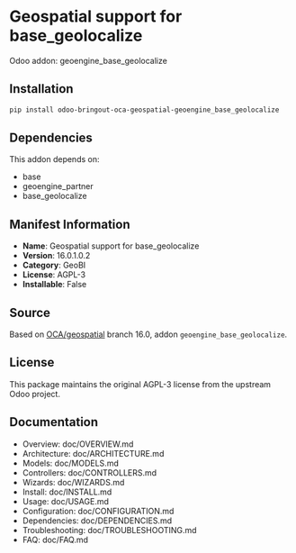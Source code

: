 # Geospatial support for base_geolocalize

Odoo addon: geoengine_base_geolocalize

## Installation

```bash
pip install odoo-bringout-oca-geospatial-geoengine_base_geolocalize
```

## Dependencies

This addon depends on:
- base
- geoengine_partner
- base_geolocalize

## Manifest Information

- **Name**: Geospatial support for base_geolocalize
- **Version**: 16.0.1.0.2
- **Category**: GeoBI
- **License**: AGPL-3
- **Installable**: False

## Source

Based on [OCA/geospatial](https://github.com/OCA/geospatial) branch 16.0, addon `geoengine_base_geolocalize`.

## License

This package maintains the original AGPL-3 license from the upstream Odoo project.

## Documentation

- Overview: doc/OVERVIEW.md
- Architecture: doc/ARCHITECTURE.md
- Models: doc/MODELS.md
- Controllers: doc/CONTROLLERS.md
- Wizards: doc/WIZARDS.md
- Install: doc/INSTALL.md
- Usage: doc/USAGE.md
- Configuration: doc/CONFIGURATION.md
- Dependencies: doc/DEPENDENCIES.md
- Troubleshooting: doc/TROUBLESHOOTING.md
- FAQ: doc/FAQ.md
